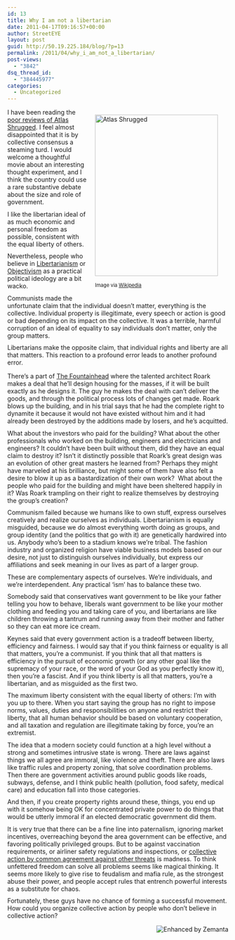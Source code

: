 ```yaml
---
id: 13
title: Why I am not a libertarian
date: 2011-04-17T09:16:57+00:00
author: StreetEYE
layout: post
guid: http://50.19.225.184/blog/?p=13
permalink: /2011/04/why_i_am_not_a_libertarian/
post-views:
  - "3842"
dsq_thread_id:
  - "384445977"
categories:
  - Uncategorized
---
```

<div class="zemanta-img mt-image-right" style="margin-top: 1em; margin-right: 1em; margin-bottom: 1em; margin-left: 1em; display: block; float: right; width: 290px; ">
  <a href="http://en.wikipedia.org/wiki/File:AtlasShrugged.jpg"><img src="http://upload.wikimedia.org/wikipedia/en/8/84/AtlasShrugged.jpg" alt="Atlas Shrugged" width="280" height="367" /></a></p> 
  
  <p class="zemanta-img-attribution" style="font-size:0.8em">
    Image via <a href="http://en.wikipedia.org/wiki/File:AtlasShrugged.jpg">Wikipedia</a>
  </p>
</div>

<span class="Apple-style-span" style="font-family: TimesRoman, serif; font-size: 16px; color: rgb(0, 0, 0); "></p> 

<p style="margin-top: 0px; margin-right: 0px; margin-bottom: 0.75em; margin-left: 0px; padding-top: 0px; padding-right: 0px; padding-bottom: 0px; padding-left: 0px; ">
  I have been reading the <a href="http://www.rottentomatoes.com/m/atlas_shrugged_part_i/">poor reviews of Atlas Shrugged</a>. I feel almost disappointed that it is by collective consensus a steaming turd. I would welcome a thoughtful movie about an interesting thought experiment, and I think the country could use a rare substantive debate about the size and role of government.
</p>

<p style="margin-top: 0px; margin-right: 0px; margin-bottom: 0.75em; margin-left: 0px; padding-top: 0px; padding-right: 0px; padding-bottom: 0px; padding-left: 0px; ">
  I like the libertarian ideal of as much economic and personal freedom as possible, consistent with the equal liberty of others.
</p>

<p style="margin-top: 0px; margin-right: 0px; margin-bottom: 0.75em; margin-left: 0px; padding-top: 0px; padding-right: 0px; padding-bottom: 0px; padding-left: 0px; ">
  Nevertheless, people who believe in <a href="http://en.wikipedia.org/wiki/Libertarianism">Libertarianism</a><span>&nbsp;o</span><span>r <a href="http://www.atlassociety.org/objectivism">Objectivism</a>&nbsp;</span>as a practical political ideology are a bit wacko.
</p>

<p style="margin-top: 0px; margin-right: 0px; margin-bottom: 0.75em; margin-left: 0px; padding-top: 0px; padding-right: 0px; padding-bottom: 0px; padding-left: 0px; ">
  Communists made the unfortunate claim that the individual doesn’t matter, everything is the collective. Individual property is illegitimate, every speech or action is good or bad depending on its impact on the collective. It was a terrible, harmful corruption of an ideal of equality to say individuals don’t matter, only the group matters.
</p>

<p style="margin-top: 0px; margin-right: 0px; margin-bottom: 0.75em; margin-left: 0px; padding-top: 0px; padding-right: 0px; padding-bottom: 0px; padding-left: 0px; ">
  Libertarians make the opposite claim, that individual rights and liberty are all that matters. This reaction to a&nbsp;profound error leads to another profound error.
</p>

<p>
  <!--more-->
</p>

<p style="margin-top: 0px; margin-right: 0px; margin-bottom: 0.75em; margin-left: 0px; padding-top: 0px; padding-right: 0px; padding-bottom: 0px; padding-left: 0px; ">
  There’s a part of <a href="http://www.amazon.com/Fountainhead-Ayn-Rand/dp/0451191153">The Fountainhead</a> where the talented architect Roark makes a deal that he’ll design housing for the masses, if it will be built exactly as he designs it. The guy he makes the deal with can’t deliver the goods, and through the political process lots of changes get made. Roark blows up the building, and in his trial says that he had the complete right to dynamite it because it would not have existed without him and it had already been destroyed by the additions made by losers, and he’s acquitted.
</p>

<p style="margin-top: 0px; margin-right: 0px; margin-bottom: 0.75em; margin-left: 0px; padding-top: 0px; padding-right: 0px; padding-bottom: 0px; padding-left: 0px; ">
  What about the investors who paid for the building?&nbsp;What about the other professionals who worked on the building, engineers and electricians and engineers? It couldn’t have been built without them, did they have an equal claim to destroy it? Isn’t it distinctly possible that Roark’s great design was an evolution of other great masters he learned from? Perhaps they might have marveled at his brilliance, but might some of them have also felt a desire to blow it up as a bastardization of their own work? &nbsp;What about the people who paid for the building and might have been sheltered happily in it? Was Roark trampling on their right to realize themselves by destroying the group’s creation?
</p>

<p style="margin-top: 0px; margin-right: 0px; margin-bottom: 0.75em; margin-left: 0px; padding-top: 0px; padding-right: 0px; padding-bottom: 0px; padding-left: 0px; ">
  Communism failed because we humans like to own stuff, express ourselves creatively and realize ourselves as individuals. Libertarianism is equally misguided, because we do almost everything worth doing as groups, and group identity (and the politics that go with it) are genetically hardwired into us. Anybody who’s been to a stadium knows we’re tribal. The fashion industry and organized religion have viable business models based on our desire, not just to distinguish ourselves individually, but express our affiliations and seek meaning in our lives as part of a larger group.
</p>

<p style="margin-top: 0px; margin-right: 0px; margin-bottom: 0.75em; margin-left: 0px; padding-top: 0px; padding-right: 0px; padding-bottom: 0px; padding-left: 0px; ">
  These are complementary aspects of ourselves. We’re individuals, and we’re interdependent. Any practical ‘ism’ has to balance these two.
</p>

<p style="margin-top: 0px; margin-right: 0px; margin-bottom: 0.75em; margin-left: 0px; padding-top: 0px; padding-right: 0px; padding-bottom: 0px; padding-left: 0px; ">
  Somebody said that conservatives want government to be like your father telling you how to behave, liberals want government to be like your mother clothing and feeding you and taking care of you, and libertarians are like children throwing a tantrum and running away from their mother and father so they can eat more ice cream.
</p>

<p style="margin-top: 0px; margin-right: 0px; margin-bottom: 0.75em; margin-left: 0px; padding-top: 0px; padding-right: 0px; padding-bottom: 0px; padding-left: 0px; ">
  Keynes said that every government action is a tradeoff between liberty, efficiency and fairness. I would say that if you think fairness or equality is all that matters, you’re a communist. If you think that all that matters is efficiency in the pursuit of economic growth (or any other goal like the supremacy of your race, or the word of your God as you perfectly know it), then you’re a fascist. And if you think liberty is all that matters, you’re a libertarian, and as misguided as the first two.
</p>

<p style="margin-top: 0px; margin-right: 0px; margin-bottom: 0.75em; margin-left: 0px; padding-top: 0px; padding-right: 0px; padding-bottom: 0px; padding-left: 0px; ">
  The maximum liberty consistent with the equal liberty of others: I’m with you up to there. When you start saying the group has no right to impose norms, values, duties and responsibilities on anyone and restrict their liberty, that all human behavior should be based on voluntary cooperation, and all taxation and regulation are illegitimate taking by force, you’re an extremist.
</p>

<p style="margin-top: 0px; margin-right: 0px; margin-bottom: 0.75em; margin-left: 0px; padding-top: 0px; padding-right: 0px; padding-bottom: 0px; padding-left: 0px; ">
  The idea that a modern society could function at a high level without a strong and sometimes intrusive state is wrong. There are laws against things we all agree are immoral, like violence and theft. There are also laws like traffic rules and property zoning, that solve coordination problems. Then there are government activities around public goods like roads, subways, defense, and I think public health (pollution, food safety, medical care) and education fall into those categories.&nbsp;
</p>

<p style="margin-top: 0px; margin-right: 0px; margin-bottom: 0.75em; margin-left: 0px; padding-top: 0px; padding-right: 0px; padding-bottom: 0px; padding-left: 0px; ">
  And then, if you create property rights around these, things, you end up with it somehow being OK for concentrated private power to do things that would be utterly immoral if an elected democratic government did them.
</p>

<p style="margin-top: 0px; margin-right: 0px; margin-bottom: 0.75em; margin-left: 0px; padding-top: 0px; padding-right: 0px; padding-bottom: 0px; padding-left: 0px; ">
  It is very true that there can be a fine line into paternalism, ignoring market incentives, overreaching beyond the area government can be effective, and favoring politically privileged groups. But to be against vaccination requirements, or airliner safety regulations and inspections, or <a href="http://mises.org/daily/5065/Empirical-Evidence-That-Brad-DeLong-Is-Completely-Obtuse">collective action by common agreement against other threats</a> is madness.&nbsp;To think unfettered freedom can solve all problems seems like magical thinking. It seems more likely to give rise to feudalism and mafia rule, as the strongest abuse their power, and people accept rules that entrench powerful interests as a substitute for chaos.
</p>

<p style="margin-top: 0px; margin-right: 0px; margin-bottom: 0.75em; margin-left: 0px; padding-top: 0px; padding-right: 0px; padding-bottom: 0px; padding-left: 0px; ">
  Fortunately, these guys have no chance of forming a successful movement. How could you organize collective action by people who don’t believe in collective action?
</p>

<p>
  </span>
</p>

<div class="zemanta-pixie" style="margin-top:10px;height:15px">
  <a class="zemanta-pixie-a" href="http://www.zemanta.com/" title="Enhanced by Zemanta"><img class="zemanta-pixie-img" src="http://img.zemanta.com/zemified_e.png?x-id=ac60aae4-87fb-43ed-8175-3ea6f0d20ccb" alt="Enhanced by Zemanta" style="border:none;float:right" /></a>
</div>
